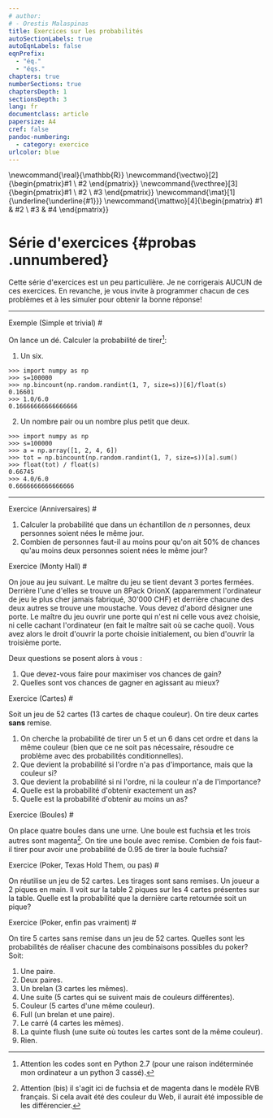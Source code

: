```yaml
---
# author:
# - Orestis Malaspinas
title: Exercices sur les probabilités
autoSectionLabels: true
autoEqnLabels: false
eqnPrefix: 
  - "éq."
  - "éqs."
chapters: true
numberSections: true
chaptersDepth: 1
sectionsDepth: 3
lang: fr
documentclass: article
papersize: A4
cref: false
pandoc-numbering:
  - category: exercice
urlcolor: blue
---
```

\newcommand{\real}{\mathbb{R}}
\newcommand{\vectwo}[2]{\begin{pmatrix}#1 \\ #2 \end{pmatrix}}
\newcommand{\vecthree}[3]{\begin{pmatrix}#1 \\ #2 \\ #3 \end{pmatrix}}
\newcommand{\mat}[1]{\underline{\underline{#1}}}
\newcommand{\mattwo}[4]{\begin{pmatrix}
								#1 & #2 \\
								#3 & #4
						\end{pmatrix}}

Série d'exercices {#probas .unnumbered}
=================

Cette série d'exercices est un peu particulière. Je ne corrigerais AUCUN de ces exercices. En revanche, je vous invite à programmer chacun de ces problèmes et à les simuler pour obtenir la bonne réponse!

---

Exemple  (Simple et trivial) #

On lance un dé. Calculer la probabilité de tirer[^1]:

1. Un six.

~~~~~~~~~~~~~~~~~~~~~~~~~~~~~~~~~~~~~~~~~~ {.python .numberLines}
>>> import numpy as np
>>> s=100000
>>> np.bincount(np.random.randint(1, 7, size=s))[6]/float(s)
0.16601
>>> 1.0/6.0
0.16666666666666666
~~~~~~~~~~~~~~~~~~~~~~~~~~~~~~~~~~~~~~~~~~~~

2. Un nombre pair ou un nombre plus petit que deux.

~~~~~~~~~~~~~~~~~~~~~~~~~~~~~~~~~~~~~~~~~~ {.python .numberLines}
>>> import numpy as np
>>> s=100000
>>> a = np.array([1, 2, 4, 6])
>>> tot = np.bincount(np.random.randint(1, 7, size=s))[a].sum()
>>> float(tot) / float(s)
0.66745
>>> 4.0/6.0
0.6666666666666666
~~~~~~~~~~~~~~~~~~~~~~~~~~~~~~~~~~~~~~~~~~~~

---

Exercice (Anniversaires) #

1. Calculer la probabilité que dans un échantillon de $n$ personnes, deux personnes soient nées le même jour.
2. Combien de personnes faut-il au moins pour qu'on ait $50\%$ de chances qu'au moins deux personnes soient nées le même jour?

Exercice (Monty Hall) #

On joue au jeu suivant. Le maître du jeu se tient devant 3 portes fermées. Derrière l'une d'elles se trouve un 8Pack OrionX (apparemment l'ordinateur de jeu le plus cher jamais fabriqué, 30'000 CHF) et derrière chacune des deux autres se trouve une moustache. Vous devez d'abord désigner une porte. Le maître du jeu ouvrir une porte qui n'est ni celle vous avez choisie, ni celle cachant l'ordinateur (en fait le maître sait où se cache quoi). Vous avez alors le droit d'ouvrir la porte choisie initialement, ou bien d'ouvrir la troisième porte.

Deux questions se posent alors à vous :

1. Que devez-vous faire pour maximiser vos chances de gain?
2. Quelles sont vos chances de gagner en agissant au mieux?

Exercice (Cartes) #

Soit un jeu de 52 cartes (13 cartes de chaque couleur). On tire deux cartes **sans** remise.

1. On cherche la probabilité de tirer un 5 et un 6 dans cet ordre et dans la même couleur (bien que ce ne soit pas nécessaire, résoudre ce problème avec des probabilités conditionnelles).
2. Que devient la probabilité si l'ordre n'a pas d'importance, mais que la couleur si?
3. Que devient la probabilité si ni l'ordre, ni la couleur n'a de l'importance?
4. Quelle est la probabilité d'obtenir exactement un as?
5. Quelle est la probabilité d'obtenir au moins un as?

Exercice (Boules) #

On place quatre boules dans une urne. Une boule est fuchsia et les trois autres sont magenta[^2].
On tire une boule avec remise. Combien de fois faut-il tirer pour avoir une probabilité de $0.95$
de tirer la boule fuchsia?


Exercice (Poker, Texas Hold Them, ou pas) #

On réutilise un jeu de 52 cartes. Les tirages sont sans remises. Un joueur a 2 piques en main. Il voit sur la table 2 piques sur les 4 cartes présentes sur la table. Quelle est la probabilité que la dernière carte retournée soit un pique?

Exercice (Poker, enfin pas vraiment) #

On tire 5 cartes sans remise dans un jeu de 52 cartes. Quelles sont les probabilités de réaliser chacune des combinaisons possibles du poker? Soit:

1. Une paire.
2. Deux paires.
3. Un brelan (3 cartes les mêmes).
4. Une suite (5 cartes qui se suivent mais de couleurs différentes).
5. Couleur (5 cartes d'une même couleur).
6. Full (un brelan et une paire).
7. Le carré (4 cartes les mêmes).
8. La quinte flush (une suite où toutes les cartes sont de la même couleur).
9. Rien.


[^1]: Attention les codes sont en Python 2.7 (pour une raison indéterminée mon ordinateur a un python 3 cassé).
[^2]: Attention (bis) il s'agit ici de fuchsia et de magenta dans le modèle RVB français. Si cela avait été des couleur du Web, il aurait été impossible de les différencier.